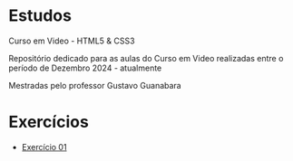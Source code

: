 # Estudos
 Curso em Video - HTML5 & CSS3

 Repositório dedicado para as aulas do Curso em Video realizadas entre o período de Dezembro 2024 - atualmente

 Mestradas pelo professor Gustavo Guanabara

<h1> Exercícios </h1>

<ul>
    <li><a href="https://blextter.github.io/Estudos/html-css/ex001/">Exercício 01</a>
</ul>